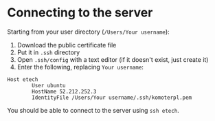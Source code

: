 # Connecting to the server
Starting from your user directory (`/Users/Your username`):

1. Download the public certificate file
2. Put it in `.ssh` directory
3. Open `.ssh/config` with a text editor (if it doesn't exist, just create it)
4. Enter the following, replacing `Your username`:
```
Host etech
        User ubuntu
        HostName 52.212.252.3
        IdentityFile /Users/Your username/.ssh/komoterpl.pem
```
You should be able to connect to the server using `ssh etech`.
